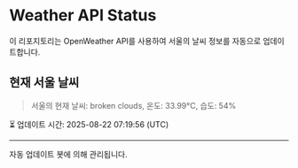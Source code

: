 
# Weather API Status

이 리포지토리는 OpenWeather API를 사용하여 서울의 날씨 정보를 자동으로 업데이트합니다.

## 현재 서울 날씨
> 서울의 현재 날씨: broken clouds, 온도: 33.99°C, 습도: 54%

⏳ 업데이트 시간: 2025-08-22 07:19:56 (UTC)

---
자동 업데이트 봇에 의해 관리됩니다.

